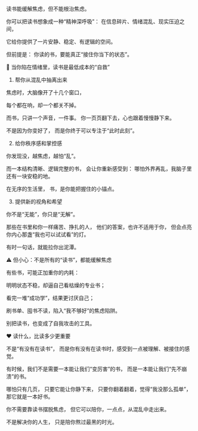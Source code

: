 读书能缓解焦虑，但不能根治焦虑。

你可以把读书想象成一种“精神深呼吸”：
在信息碎片、情绪混乱、现实压迫之间，

它给你提供了一片安静、稳定、有逻辑的空间。

但前提是：
你读的书，要能真正“接住你当下的状态”。

📘 当你陷在情绪里，读书是最低成本的“自救”

1. 帮你从混乱中抽离出来

焦虑时，大脑像开了十几个窗口，

每个都在响，却一个都关不掉。

而书，只讲一个声音，一件事。
你一页页翻下去，心也跟着慢慢静下来。

不是因为你变好了，
而是你终于可以专注于“此时此刻”。

2. 给你秩序感和掌控感

你发现没，越焦虑，越怕“乱”。

而一本结构清晰、逻辑完整的书，
会让你重新感受到：
哪怕外界再乱，我脑子里还有一块安稳的地。

在无序的生活里，
书，是你能把握住的小锚点。

3. 提供新的视角和希望

你不是“无能”，你只是“无解”。

那些在书里和你一样痛苦、挣扎的人，
他们的答案，也许不适用于你，
但会点亮你内心那盏“我也可以试试看”的灯。

有时一句话，就能拉你出泥潭。

⚠️ 但小心：不是所有的“读书”，都能缓解焦虑

有些书，可能正加重你的内耗：

明明状态不稳，却逼自己看枯燥的专业书；

看完一堆“成功学”，结果更讨厌自己；

刷书单、囤书不读，陷入“我不够好”的焦虑陷阱。

别把读书，也变成了自我攻击的工具。

❤️ 读什么，比读多少更重要

不是“有没有在读书”，
而是你有没有在读书时，感受到一点被理解、被接住的感觉。

有时候，我们不是需要一本能让我们“变厉害”的书，
而是一本能让我们“先不崩溃”的书。

哪怕只有几页，
只要它能让你静下来，
只要你翻着翻着，觉得“我没那么孤单”，
那它就是一本好书。

你不需要靠读书摆脱焦虑，
但它可以陪你，一点点，从混乱中走出来。

不是解决你的人生，
只是陪你熬过最黑的时光。



